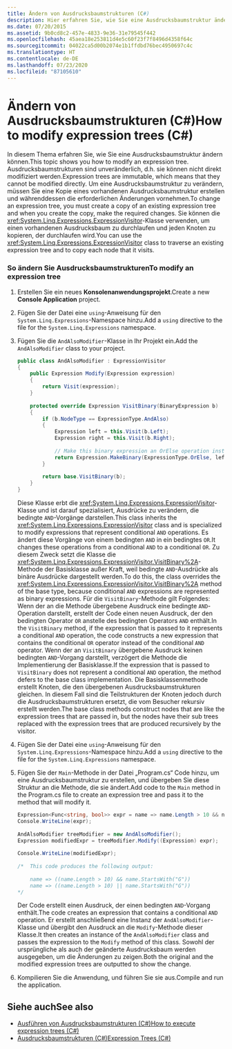 ```yaml
---
title: Ändern von Ausdrucksbaumstrukturen (C#)
description: Hier erfahren Sie, wie Sie eine Ausdrucksbaumstruktur ändern, indem Sie eine Kopie einer vorhandenen Ausdrucksbaumstruktur erstellen und die erforderlichen Änderungen vornehmen.
ms.date: 07/20/2015
ms.assetid: 9b0cd8c2-457e-4833-9e36-31e79545f442
ms.openlocfilehash: 45aea18e253811d4e5c60f23f7f8496d4358f64c
ms.sourcegitcommit: 04022ca5d00b2074e1b1ffdbd76bec4950697c4c
ms.translationtype: HT
ms.contentlocale: de-DE
ms.lasthandoff: 07/23/2020
ms.locfileid: "87105610"
---
```

# <a name="how-to-modify-expression-trees-c"></a><span data-ttu-id="3c683-103">Ändern von Ausdrucksbaumstrukturen (C#)</span><span class="sxs-lookup"><span data-stu-id="3c683-103">How to modify expression trees (C#)</span></span>
<span data-ttu-id="3c683-104">In diesem Thema erfahren Sie, wie Sie eine Ausdrucksbaumstruktur ändern können.</span><span class="sxs-lookup"><span data-stu-id="3c683-104">This topic shows you how to modify an expression tree.</span></span> <span data-ttu-id="3c683-105">Ausdrucksbaumstrukturen sind unveränderlich, d.h. sie können nicht direkt modifiziert werden.</span><span class="sxs-lookup"><span data-stu-id="3c683-105">Expression trees are immutable, which means that they cannot be modified directly.</span></span> <span data-ttu-id="3c683-106">Um eine Ausdrucksbaumstruktur zu verändern, müssen Sie eine Kopie eines vorhandenen Ausdrucksbaumstruktur erstellen und währenddessen die erforderlichen Änderungen vornehmen.</span><span class="sxs-lookup"><span data-stu-id="3c683-106">To change an expression tree, you must create a copy of an existing expression tree and when you create the copy, make the required changes.</span></span> <span data-ttu-id="3c683-107">Sie können die <xref:System.Linq.Expressions.ExpressionVisitor>-Klasse verwenden, um einen vorhandenen Ausdrucksbaum zu durchlaufen und jeden Knoten zu kopieren, der durchlaufen wird.</span><span class="sxs-lookup"><span data-stu-id="3c683-107">You can use the <xref:System.Linq.Expressions.ExpressionVisitor> class to traverse an existing expression tree and to copy each node that it visits.</span></span>  
  
### <a name="to-modify-an-expression-tree"></a><span data-ttu-id="3c683-108">So ändern Sie Ausdrucksbaumstrukturen</span><span class="sxs-lookup"><span data-stu-id="3c683-108">To modify an expression tree</span></span>  
  
1. <span data-ttu-id="3c683-109">Erstellen Sie ein neues **Konsolenanwendungsprojekt**.</span><span class="sxs-lookup"><span data-stu-id="3c683-109">Create a new **Console Application** project.</span></span>  
  
2. <span data-ttu-id="3c683-110">Fügen Sie der Datei eine `using`-Anweisung für den `System.Linq.Expressions`-Namespace hinzu.</span><span class="sxs-lookup"><span data-stu-id="3c683-110">Add a `using` directive to the file for the `System.Linq.Expressions` namespace.</span></span>  
  
3. <span data-ttu-id="3c683-111">Fügen Sie die `AndAlsoModifier`-Klasse in Ihr Projekt ein.</span><span class="sxs-lookup"><span data-stu-id="3c683-111">Add the `AndAlsoModifier` class to your project.</span></span>  
  
    ```csharp  
    public class AndAlsoModifier : ExpressionVisitor  
    {  
        public Expression Modify(Expression expression)  
        {  
            return Visit(expression);  
        }  
  
        protected override Expression VisitBinary(BinaryExpression b)  
        {  
            if (b.NodeType == ExpressionType.AndAlso)  
            {  
                Expression left = this.Visit(b.Left);  
                Expression right = this.Visit(b.Right);  
  
                // Make this binary expression an OrElse operation instead of an AndAlso operation.  
                return Expression.MakeBinary(ExpressionType.OrElse, left, right, b.IsLiftedToNull, b.Method);  
            }  
  
            return base.VisitBinary(b);  
        }  
    }  
    ```  
  
     <span data-ttu-id="3c683-112">Diese Klasse erbt die <xref:System.Linq.Expressions.ExpressionVisitor>-Klasse und ist darauf spezialisiert, Ausdrücke zu verändern, die bedingte `AND`-Vorgänge darstellen.</span><span class="sxs-lookup"><span data-stu-id="3c683-112">This class inherits the <xref:System.Linq.Expressions.ExpressionVisitor> class and is specialized to modify expressions that represent conditional `AND` operations.</span></span> <span data-ttu-id="3c683-113">Es ändert diese Vorgänge von einem bedingten `AND` in ein bedingtes `OR`.</span><span class="sxs-lookup"><span data-stu-id="3c683-113">It changes these operations from a conditional `AND` to a conditional `OR`.</span></span> <span data-ttu-id="3c683-114">Zu diesem Zweck setzt die Klasse die <xref:System.Linq.Expressions.ExpressionVisitor.VisitBinary%2A>-Methode der Basisklasse außer Kraft, weil bedingte `AND`-Ausdrücke als binäre Ausdrücke dargestellt werden.</span><span class="sxs-lookup"><span data-stu-id="3c683-114">To do this, the class overrides the <xref:System.Linq.Expressions.ExpressionVisitor.VisitBinary%2A> method of the base type, because conditional `AND` expressions are represented as binary expressions.</span></span> <span data-ttu-id="3c683-115">Für die `VisitBinary`-Methode gilt Folgendes: Wenn der an die Methode übergebene Ausdruck eine bedingte `AND`-Operation darstellt, erstellt der Code einen neuen Ausdruck, der den bedingten Operator `OR` anstelle des bedingten Operators `AND` enthält.</span><span class="sxs-lookup"><span data-stu-id="3c683-115">In the `VisitBinary` method, if the expression that is passed to it represents a conditional `AND` operation, the code constructs a new expression that contains the conditional `OR` operator instead of the conditional `AND` operator.</span></span> <span data-ttu-id="3c683-116">Wenn der an `VisitBinary` übergebene Ausdruck keinen bedingten `AND`-Vorgang darstellt, verzögert die Methode die Implementierung der Basisklasse.</span><span class="sxs-lookup"><span data-stu-id="3c683-116">If the expression that is passed to `VisitBinary` does not represent a conditional `AND` operation, the method defers to the base class implementation.</span></span> <span data-ttu-id="3c683-117">Die Basisklassenmethode erstellt Knoten, die den übergebenen Ausdrucksbaumstrukturen gleichen. In diesem Fall sind die Teilstrukturen der Knoten jedoch durch die Ausdrucksbaumstrukturen ersetzt, die vom Besucher rekursiv erstellt werden.</span><span class="sxs-lookup"><span data-stu-id="3c683-117">The base class methods construct nodes that are like the expression trees that are passed in, but the nodes have their sub trees replaced with the expression trees that are produced recursively by the visitor.</span></span>  
  
4. <span data-ttu-id="3c683-118">Fügen Sie der Datei eine `using`-Anweisung für den `System.Linq.Expressions`-Namespace hinzu.</span><span class="sxs-lookup"><span data-stu-id="3c683-118">Add a `using` directive to the file for the `System.Linq.Expressions` namespace.</span></span>  
  
5. <span data-ttu-id="3c683-119">Fügen Sie der `Main`-Methode in der Datei „Program.cs“ Code hinzu, um eine Ausdrucksbaumstruktur zu erstellen, und übergeben Sie diese Struktur an die Methode, die sie ändert.</span><span class="sxs-lookup"><span data-stu-id="3c683-119">Add code to the `Main` method in the Program.cs file to create an expression tree and pass it to the method that will modify it.</span></span>  
  
    ```csharp  
    Expression<Func<string, bool>> expr = name => name.Length > 10 && name.StartsWith("G");  
    Console.WriteLine(expr);  
  
    AndAlsoModifier treeModifier = new AndAlsoModifier();  
    Expression modifiedExpr = treeModifier.Modify((Expression) expr);  
  
    Console.WriteLine(modifiedExpr);  
  
    /*  This code produces the following output:  
  
        name => ((name.Length > 10) && name.StartsWith("G"))  
        name => ((name.Length > 10) || name.StartsWith("G"))  
    */  
    ```  
  
     <span data-ttu-id="3c683-120">Der Code erstellt einen Ausdruck, der einen bedingten `AND`-Vorgang enthält.</span><span class="sxs-lookup"><span data-stu-id="3c683-120">The code creates an expression that contains a conditional `AND` operation.</span></span> <span data-ttu-id="3c683-121">Er erstellt anschließend eine Instanz der `AndAlsoModifier`-Klasse und übergibt den Ausdruck an die `Modify`-Methode dieser Klasse.</span><span class="sxs-lookup"><span data-stu-id="3c683-121">It then creates an instance of the `AndAlsoModifier` class and passes the expression to the `Modify` method of this class.</span></span> <span data-ttu-id="3c683-122">Sowohl der ursprüngliche als auch der geänderte Ausdrucksbaum werden ausgegeben, um die Änderungen zu zeigen.</span><span class="sxs-lookup"><span data-stu-id="3c683-122">Both the original and the modified expression trees are outputted to show the change.</span></span>  
  
6. <span data-ttu-id="3c683-123">Kompilieren Sie die Anwendung, und führen Sie sie aus.</span><span class="sxs-lookup"><span data-stu-id="3c683-123">Compile and run the application.</span></span>  
  
## <a name="see-also"></a><span data-ttu-id="3c683-124">Siehe auch</span><span class="sxs-lookup"><span data-stu-id="3c683-124">See also</span></span>

- [<span data-ttu-id="3c683-125">Ausführen von Ausdrucksbaumstrukturen (C#)</span><span class="sxs-lookup"><span data-stu-id="3c683-125">How to execute expression trees (C#)</span></span>](./how-to-execute-expression-trees.md)
- [<span data-ttu-id="3c683-126">Ausdrucksbaumstrukturen (C#)</span><span class="sxs-lookup"><span data-stu-id="3c683-126">Expression Trees (C#)</span></span>](./index.md)
